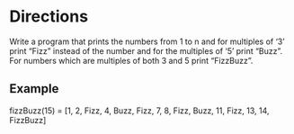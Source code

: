 # Directions

Write a program that prints the numbers from 1 to n and for multiples of ‘3’ print “Fizz” instead of the number and for the multiples of ‘5’ print “Buzz”. For numbers which are multiples of both 3 and 5 print “FizzBuzz”.  

## Example

fizzBuzz(15) = [1, 2, Fizz, 4, Buzz, Fizz, 7, 8, Fizz, Buzz, 11, Fizz, 13, 14, FizzBuzz]